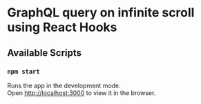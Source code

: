 # GraphQL query on infinite scroll using React Hooks

## Available Scripts

### `npm start`

Runs the app in the development mode.\
Open [http://localhost:3000](http://localhost:3000) to view it in the browser.
